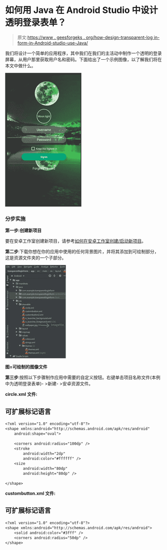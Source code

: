 # 如何用 Java 在 Android Studio 中设计透明登录表单？

> 原文:[https://www . geesforgeks . org/how-design-transparent-log in-form-in-Android-studio-use-Java/](https://www.geeksforgeeks.org/how-to-design-transparent-login-form-in-android-studio-using-java/)

我们将设计一个简单的应用程序，其中我们在我们的主活动中制作一个透明的登录屏幕，从用户那里获取用户名和密码。下面给出了一个示例图像，以了解我们将在本文中做什么。

![](img/a834e35f94bb5fff956eb2ff37c5558a.png)

### **分步实施**

**第一步:创建新项目**

要在安卓工作室创建新项目，请参考[如何在安卓工作室创建/启动新项目](https://www.geeksforgeeks.org/android-how-to-create-start-a-new-project-in-android-studio/)。

**第二步**:下载你想在你的应用中使用的任何背景图片，并将其添加到可绘制部分，这是资源文件夹的一个子部分。

![](img/2b4b71db7202ebce4938614c76f4c4f2.png)

**图=可绘制的图像文件**

**第三步**:按照以下步骤制作应用中需要的自定义按钮。右键单击项目名称文件(本例中为透明登录表单)- >新建- >安卓资源文件。

**circle.xml 文件:**

## 可扩展标记语言

```
<?xml version="1.0" encoding="utf-8"?>
<shape xmlns:android="http://schemas.android.com/apk/res/android"
    android:shape="oval">

    <corners android:radius="100dp" />
    <stroke
        android:width="2dp"
        android:color="#ffffff" />
    <size
        android:width="80dp"
        android:height="80dp" />

</shape>
```

**custombutton.xml 文件:**

## 可扩展标记语言

```
<?xml version="1.0" encoding="utf-8"?>
<shape xmlns:android="http://schemas.android.com/apk/res/android">
    <solid android:color="#3fff" />
    <corners android:radius="50dp" />
</shape>
```